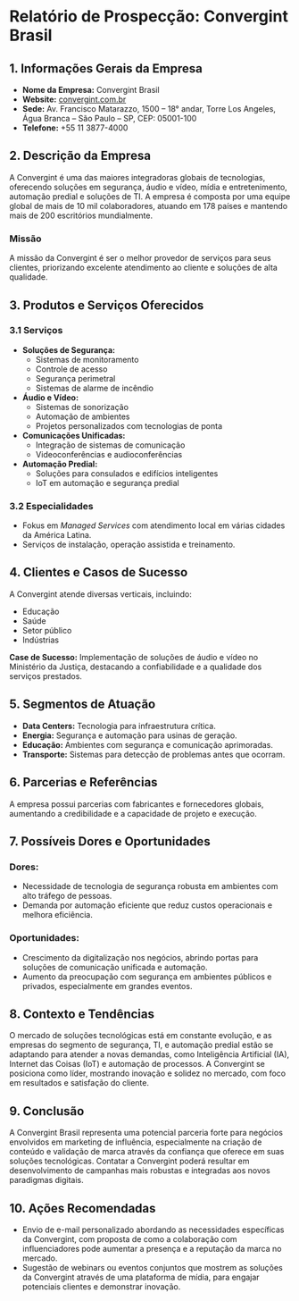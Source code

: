 # Relatório de Prospecção: Convergint Brasil

## 1. Informações Gerais da Empresa
- **Nome da Empresa:** Convergint Brasil
- **Website:** [convergint.com.br](https://convergint.com.br)
- **Sede:** Av. Francisco Matarazzo, 1500 – 18° andar, Torre Los Angeles, Água Branca – São Paulo – SP, CEP: 05001-100
- **Telefone:** +55 11 3877-4000

## 2. Descrição da Empresa
A Convergint é uma das maiores integradoras globais de tecnologias, oferecendo soluções em segurança, áudio e vídeo, mídia e entretenimento, automação predial e soluções de TI. A empresa é composta por uma equipe global de mais de 10 mil colaboradores, atuando em 178 países e mantendo mais de 200 escritórios mundialmente.

### Missão
A missão da Convergint é ser o melhor provedor de serviços para seus clientes, priorizando excelente atendimento ao cliente e soluções de alta qualidade.

## 3. Produtos e Serviços Oferecidos
### 3.1 Serviços
- **Soluções de Segurança:** 
  - Sistemas de monitoramento
  - Controle de acesso
  - Segurança perimetral
  - Sistemas de alarme de incêndio
- **Áudio e Vídeo:**
  - Sistemas de sonorização
  - Automação de ambientes
  - Projetos personalizados com tecnologias de ponta
- **Comunicações Unificadas:**
  - Integração de sistemas de comunicação
  - Videoconferências e audioconferências
- **Automação Predial:**
  - Soluções para consulados e edifícios inteligentes
  - IoT em automação e segurança predial

### 3.2 Especialidades
- Fokus em *Managed Services* com atendimento local em várias cidades da América Latina.
- Serviços de instalação, operação assistida e treinamento.

## 4. Clientes e Casos de Sucesso
A Convergint atende diversas verticais, incluindo:
- Educação
- Saúde
- Setor público
- Indústrias
  
**Case de Sucesso:** Implementação de soluções de áudio e vídeo no Ministério da Justiça, destacando a confiabilidade e a qualidade dos serviços prestados.

## 5. Segmentos de Atuação
- **Data Centers:** Tecnologia para infraestrutura crítica.
- **Energia:** Segurança e automação para usinas de geração.
- **Educação:** Ambientes com segurança e comunicação aprimoradas.
- **Transporte:** Sistemas para detecção de problemas antes que ocorram.

## 6. Parcerias e Referências
A empresa possui parcerias com fabricantes e fornecedores globais, aumentando a credibilidade e a capacidade de projeto e execução.

## 7. Possíveis Dores e Oportunidades
### Dores:
- Necessidade de tecnologia de segurança robusta em ambientes com alto tráfego de pessoas.
- Demanda por automação eficiente que reduz custos operacionais e melhora eficiência.

### Oportunidades:
- Crescimento da digitalização nos negócios, abrindo portas para soluções de comunicação unificada e automação.
- Aumento da preocupação com segurança em ambientes públicos e privados, especialmente em grandes eventos.

## 8. Contexto e Tendências
O mercado de soluções tecnológicas está em constante evolução, e as empresas do segmento de segurança, TI, e automação predial estão se adaptando para atender a novas demandas, como Inteligência Artificial (IA), Internet das Coisas (IoT) e automação de processos. A Convergint se posiciona como líder, mostrando inovação e solidez no mercado, com foco em resultados e satisfação do cliente.

## 9. Conclusão
A Convergint Brasil representa uma potencial parceria forte para negócios envolvidos em marketing de influência, especialmente na criação de conteúdo e validação de marca através da confiança que oferece em suas soluções tecnológicas. Contatar a Convergint poderá resultar em desenvolvimento de campanhas mais robustas e integradas aos novos paradigmas digitais.

## 10. Ações Recomendadas
- Envio de e-mail personalizado abordando as necessidades específicas da Convergint, com proposta de como a colaboração com influenciadores pode aumentar a presença e a reputação da marca no mercado.
- Sugestão de webinars ou eventos conjuntos que mostrem as soluções da Convergint através de uma plataforma de mídia, para engajar potenciais clientes e demonstrar inovação.
